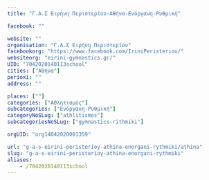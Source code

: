 ```yaml
---
title: "Γ.Α.Σ Ειρήνη Περιστερίου-Αθήνα-Ενόργανη-Ρυθμική"

facebook: ""

website: ""
organisation: "Γ.Α.Σ Ειρήνη Περιστερίου"
facebookorg: "https://www.facebook.com/IriniPeristeriou/"
websiteorg: "eirini-gymnastics.gr/"
UID: "7042020140113school"
cities: ["Αθήνα"]
perioxi: ""
address: ""

places: [""]
categories: ["Αθλητισμός"]
subcategories: ["Ενόργανη-Ρυθμική"]
categoryNoSLug: ["athlitismos"]
subcategoriesNoSLug: ["gymnastics-rithmiki"]

orgUID: "org14042020001359"

url: "g-a-s-eirini-peristerioy-athina-enorgani-rythmiki/athina"
slug: "g-a-s-eirini-peristerioy-athina-enorgani-rythmiki"
aliases:
    - /7042020140113school
---
```





